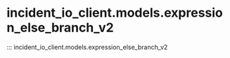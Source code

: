 # incident_io_client.models.expression_else_branch_v2

::: incident_io_client.models.expression_else_branch_v2

